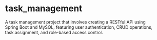 # task_management
A task management project that involves creating a RESTful API using Spring Boot and MySQL, featuring user authentication, CRUD operations, task assignment, and role-based access control.
